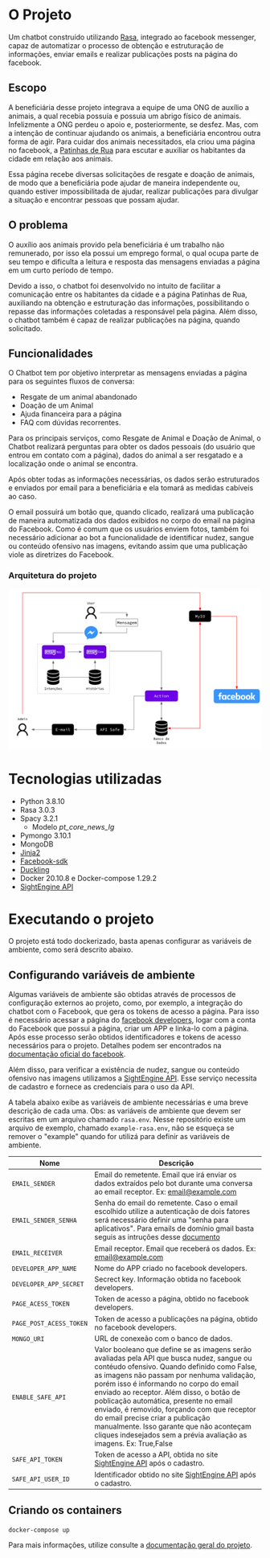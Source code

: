 
# O Projeto
Um chatbot construído utilizando [Rasa](https://rasa.com/), integrado ao facebook messenger, capaz de automatizar o processo de obtenção e estruturação de informações, enviar emails e realizar publicações posts na página do facebook.

## Escopo
A beneficiária desse projeto integrava a equipe de uma ONG de auxílio a animais, a qual recebia possuía e possuia um abrigo físico de animais. Infelizmente a ONG perdeu o apoio e, posteriormente, se desfez. Mas, com a intenção de continuar ajudando os animais, a beneficiária encontrou outra forma de agir. Para cuidar dos animais necessitados, ela criou uma página no facebook, a [Patinhas de Rua](https://www.facebook.com/PatinhasDeRuaMirandopolis) para escutar e auxiliar os habitantes da cidade em relação aos animais.

Essa página recebe diversas solicitações de resgate e doação de animais, de modo que a beneficiária pode ajudar de maneira independente ou, quando estiver impossibilitada de ajudar, realizar publicações para divulgar a situação e encontrar pessoas que possam ajudar.

## O problema
O auxílio aos animais provido pela beneficiária é um trabalho não remunerado, por isso ela possui um emprego formal, o qual ocupa parte de seu tempo e dificulta a leitura e resposta das mensagens enviadas a página em um curto período de tempo.

Devido a isso, o chatbot foi desenvolvido no intuito de facilitar a comunicação entre os habitantes da cidade e a página Patinhas de Rua, auxiliando na obtenção e estruturação das informações, possibilitando o repasse das informações coletadas a responsável pela página. Além disso, o chatbot também é capaz de realizar publicações na página, quando solicitado.

## Funcionalidades
O Chatbot tem por objetivo interpretar as mensagens enviadas a página para os seguintes fluxos de conversa: 
* Resgate de um animal abandonado
* Doação de um Animal
* Ajuda financeira para a página
* FAQ com dúvidas recorrentes.

Para os principais serviços, como Resgate de Animal e Doação de Animal, o Chatbot realizará perguntas para obter os dados pessoais (do usuário que entrou em contato com a página), dados do animal a ser resgatado e a localização onde o animal se encontra.

Após obter todas as informações necessárias, os dados serão estruturados e enviados por email para a beneficiária e ela tomará as medidas cabíveis ao caso.

O email possuirá um botão que, quando clicado, realizará uma publicação de maneira automatizada dos dados exibidos no corpo do email na página do Facebook. Como é comum que os usuários enviem fotos, também foi necessário adicionar ao bot a funcionalidade de identificar nudez, sangue ou conteúdo ofensivo nas imagens, evitando assim que uma publicação viole as diretrizes do Facebook.

### Arquitetura do projeto
<p align="center">
  <img src="assets/arquitetura.png"/>
</p>

# Tecnologias utilizadas
* Python 3.8.10
* Rasa 3.0.3
* Spacy 3.2.1
    * Modelo <em>pt_core_news_lg</em>
* Pymongo 3.10.1
* MongoDB
* [Jinja2](https://jinja.palletsprojects.com/en/3.0.x/)
* [Facebook-sdk](https://github.com/mobolic/facebook-sdk)
* [Duckling](https://github.com/facebook/duckling)
* Docker 20.10.8 e Docker-compose 1.29.2
* [SightEngine API](https://sightengine.com/)


# Executando o projeto
O projeto está todo dockerizado, basta apenas configurar as variáveis de ambiente, como será descrito abaixo.
## Configurando variáveis de ambiente
Algumas variáveis de ambiente são obtidas através de processos de configuração externos
ao projeto, como, por exemplo, a integração do chatbot com o Facebook, que gera os tokens de acesso a página. Para isso é necessário acessar a página do [facebook developers](https://developers.facebook.com), logar com a conta do Facebook que possui a página, criar um APP e
linka-lo com a página. Após esse processo serão obtidos identificadores e tokens de acesso necessários para o projeto. Detalhes podem ser encontrados na [documentação oficial do facebook](https://developers.facebook.com/docs/development/).

Além disso, para verificar a existência de nudez, sangue ou conteúdo ofensivo nas imagens utilizamos a [SightEngine API](https://sightengine.com/). Esse serviço necessita de cadastro e fornece as credenciais para o uso da API.

A tabela abaixo exibe as variáveis de ambiente necessárias e uma breve descrição de cada uma.
Obs: as variáveis de ambiente que devem ser escritas em um arquivo chamado ```rasa.env```. Nesse repositório existe um arquivo de exemplo, chamado ```example-rasa.env```, não se esqueça se remover o "example" quando for utilizá para definir as variáveis de ambiente.

| Nome | Descrição |
| --------------- | --------------- |
| ```EMAIL_SENDER``` | Email do remetente. Email que irá enviar os dados extraídos pelo bot durante uma conversa ao email receptor. Ex: email@example.com |
| ```EMAIL_SENDER_SENHA``` | Senha do email do remetente. Caso o email escolhido utilize a autenticação de dois fatores será necessário definir uma "senha para aplicativos". Para emails de domínio gmail basta seguis as intruções desse [documento](https://support.google.com/accounts/answer/185833?hl=pt-BR) |
| ```EMAIL_RECEIVER``` | Email receptor. Email que receberá os dados. Ex: email@example.com |
| ```DEVELOPER_APP_NAME``` | Nome do APP criado no facebook developers. |
| ```DEVELOPER_APP_SECRET``` | Secrect key. Informação obtida no facebook developers. |
| ```PAGE_ACESS_TOKEN``` | Token de acesso a página, obtido no facebook developers. |
| ```PAGE_POST_ACESS_TOKEN``` | Token de acesso a publicações na página, obtido no facebook developers. |
| ```MONGO_URI``` | URL de conexeão com o banco de dados. |
| ```ENABLE_SAFE_API``` | Valor booleano que define se as imagens serão avaliadas pela API que busca nudez, sangue ou contéudo ofensivo. Quando definido como False, as imagens não passam por nenhuma validação, porém isso é informando no corpo do email enviado ao receptor. Além disso, o botão de poblicação automática, presente no email enviado, é removido, forçando com que receptor do email precise criar a publicação manualmente. Isso garante que não aconteçam cliques indesejados sem a prévia avaliação as imagens. Ex: True,False |
| ```SAFE_API_TOKEN``` | Token de acesso a API, obtida no site [SightEngine API](https://sightengine.com/) após o cadastro. |
| ```SAFE_API_USER_ID``` | Identificador obtido no site [SightEngine API](https://sightengine.com/) após o cadastro. |

## Criando os containers
```
docker-compose up
```

Para mais informações, utilize consulte a [documentação geral do projeto](Documento-Geral-ChatBot.pdf).